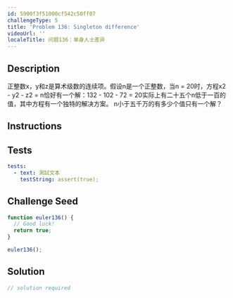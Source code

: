 ```yaml
---
id: 5900f3f51000cf542c50ff07
challengeType: 5
title: 'Problem 136: Singleton difference'
videoUrl: ''
localeTitle: 问题136：单身人士差异
---
```


## Description
<section id="description">正整数x，y和z是算术级数的连续项。假设n是一个正整数，当n = 20时，方程x2  -  y2  -  z2 = n恰好有一个解：132  -  102  -  72 = 20实际上有二十五个n低于一百的值，其中方程有一个独特的解决方案。 n小于五千万的有多少个值只有一个解？ </section>

## Instructions
<section id="instructions">
</section>

## Tests
<section id='tests'>

```yml
tests:
  - text: 測試文本
    testString: assert(true);

```

</section>

## Challenge Seed
<section id='challengeSeed'>

<div id='js-seed'>

```js
function euler136() {
  // Good luck!
  return true;
}

euler136();

```

</div>



</section>

## Solution
<section id='solution'>

```js
// solution required
```
</section>
